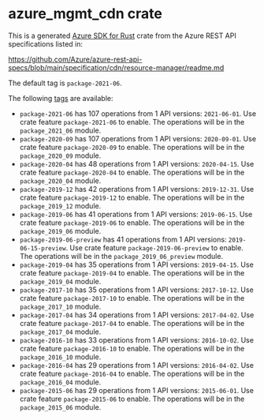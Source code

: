 # azure_mgmt_cdn crate

This is a generated [Azure SDK for Rust](https://github.com/Azure/azure-sdk-for-rust) crate from the Azure REST API specifications listed in:

https://github.com/Azure/azure-rest-api-specs/blob/main/specification/cdn/resource-manager/readme.md

The default tag is `package-2021-06`.

The following [tags](https://github.com/Azure/azure-sdk-for-rust/blob/main/services/tags.md) are available:

- `package-2021-06` has 107 operations from 1 API versions: `2021-06-01`. Use crate feature `package-2021-06` to enable. The operations will be in the `package_2021_06` module.
- `package-2020-09` has 107 operations from 1 API versions: `2020-09-01`. Use crate feature `package-2020-09` to enable. The operations will be in the `package_2020_09` module.
- `package-2020-04` has 48 operations from 1 API versions: `2020-04-15`. Use crate feature `package-2020-04` to enable. The operations will be in the `package_2020_04` module.
- `package-2019-12` has 42 operations from 1 API versions: `2019-12-31`. Use crate feature `package-2019-12` to enable. The operations will be in the `package_2019_12` module.
- `package-2019-06` has 41 operations from 1 API versions: `2019-06-15`. Use crate feature `package-2019-06` to enable. The operations will be in the `package_2019_06` module.
- `package-2019-06-preview` has 41 operations from 1 API versions: `2019-06-15-preview`. Use crate feature `package-2019-06-preview` to enable. The operations will be in the `package_2019_06_preview` module.
- `package-2019-04` has 35 operations from 1 API versions: `2019-04-15`. Use crate feature `package-2019-04` to enable. The operations will be in the `package_2019_04` module.
- `package-2017-10` has 35 operations from 1 API versions: `2017-10-12`. Use crate feature `package-2017-10` to enable. The operations will be in the `package_2017_10` module.
- `package-2017-04` has 34 operations from 1 API versions: `2017-04-02`. Use crate feature `package-2017-04` to enable. The operations will be in the `package_2017_04` module.
- `package-2016-10` has 33 operations from 1 API versions: `2016-10-02`. Use crate feature `package-2016-10` to enable. The operations will be in the `package_2016_10` module.
- `package-2016-04` has 29 operations from 1 API versions: `2016-04-02`. Use crate feature `package-2016-04` to enable. The operations will be in the `package_2016_04` module.
- `package-2015-06` has 29 operations from 1 API versions: `2015-06-01`. Use crate feature `package-2015-06` to enable. The operations will be in the `package_2015_06` module.